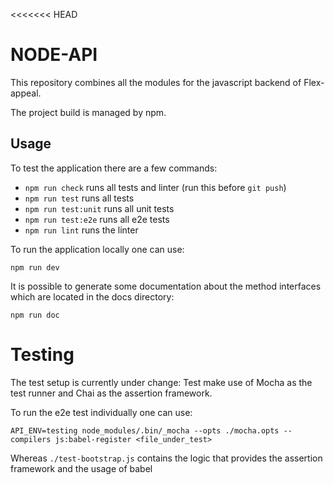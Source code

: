 <<<<<<< HEAD
# NODE-API 

This repository combines all the modules for the javascript backend of Flex-appeal. 

The project build is managed by npm. 

## Usage 

To test the application there are a few commands: 

  - `npm run check` runs all tests and linter (run this before `git push`)
  - `npm run test` runs all tests 
  - `npm run test:unit` runs all unit tests 
  - `npm run test:e2e` runs all e2e tests 
  - `npm run lint` runs the linter 

To run the application locally one can use: 

  `npm run dev` 

It is possible to generate some documentation about the method interfaces which are located in the docs directory:

  `npm run doc`

# Testing 

The test setup is currently under change: 
Test make use of Mocha as the test runner and Chai as the assertion framework. 

To run the e2e test individually one can use: 
```
API_ENV=testing node_modules/.bin/_mocha --opts ./mocha.opts --compilers js:babel-register <file_under_test>
```
Whereas `./test-bootstrap.js` contains the logic that provides the assertion framework and the usage of babel 
